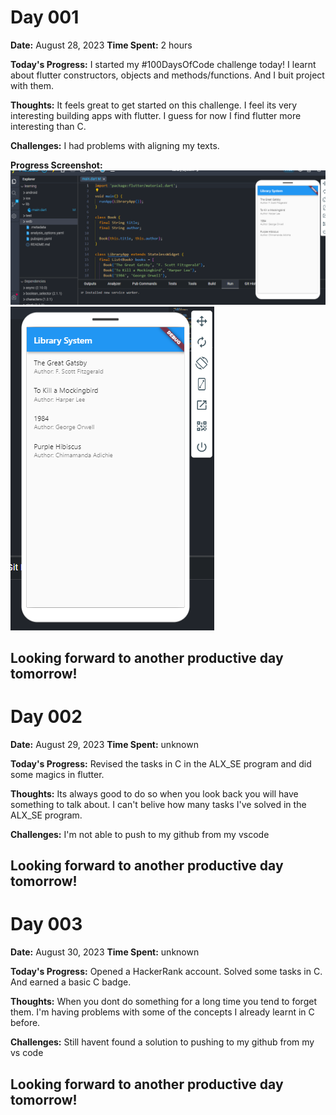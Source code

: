 # Day 001

**Date:** August 28, 2023
**Time Spent:** 2 hours

**Today's Progress:**
I started my #100DaysOfCode challenge today! I learnt about flutter constructors, objects and methods/functions. And I buit project with them.

**Thoughts:**
It feels great to get started on this challenge. I feel its very interesting building apps with flutter. I guess for now I find flutter more interesting than C.

**Challenges:**
I had problems with aligning my texts.

**Progress Screenshot:**
![](./Screenshot%20(1).png)
![](./Screenshot%20(2).png)

Looking forward to another productive day tomorrow!
---


# Day 002

**Date:** August 29, 2023
**Time Spent:** unknown

**Today's Progress:**
Revised the tasks in C in the ALX_SE program and did some magics in flutter.

**Thoughts:**
Its always good to do so when you look back you will have something to talk about. I can't belive how many tasks I've solved in the ALX_SE program.

**Challenges:**
I'm not able to push to my github from my vscode

Looking forward to another productive day tomorrow!
---


# Day 003

**Date:** August 30, 2023
**Time Spent:** unknown

**Today's Progress:**
Opened a HackerRank account. Solved some tasks in C. And earned a basic C badge.

**Thoughts:** When you dont do something for a long time you tend to forget them. I'm having problems with some of the concepts I already learnt in C before.

**Challenges:**
Still havent found a solution to pushing to my github from my vs code

Looking forward to another productive day tomorrow!
---
